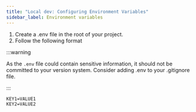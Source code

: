 ```yaml
---
title: "Local dev: Configuring Environment Variables"
sidebar_label: Environment variables
---
```


1. Create a .env file in the root of your project.
2. Follow the following format

:::warning

As the `.env` file could contain sensitive information, it should not be
committed to your version system. Consider adding .env to your .gitignore file.

:::

```txt
KEY1=VALUE1
KEY2=VALUE2
```
